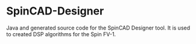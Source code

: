 SpinCAD-Designer
================

Java and generated source code for the SpinCAD Designer tool.  It is used to created DSP algorithms for the Spin FV-1.
